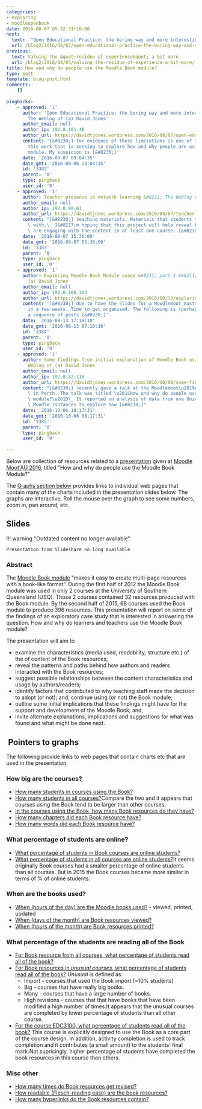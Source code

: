 ```yaml
---
categories:
- exploring
- moodleopenbook
date: 2016-08-07 05:32:31+10:00
next:
  text: '"Open Educational Practice: the boring way and more interesting ways"'
  url: /blog2/2016/08/07/open-educational-practice-the-boring-way-and-more-interesting-ways/
previous:
  text: Valuing the &quot;residue of experience&quot; a bit more
  url: /blog2/2016/08/05/valuing-the-residue-of-experience-a-bit-more/
title: How and why do people use the Moodle Book module?
type: post
template: blog-post.html
comments:
    []
    
pingbacks:
    - approved: '1'
      author: 'Open Educational Practice: the boring way and more interesting ways &#8211;
        The Weblog of (a) David Jones'
      author_email: null
      author_ip: 192.0.101.48
      author_url: https://davidtjones.wordpress.com/2016/08/07/open-educational-practice-the-boring-way-and-more-interesting-ways/
      content: '[&#8230;] for evidence of these limitations is one of the reasons behind
        this work that is seeking to explore how and why people are using the Moodle Book
        module. My suspicion is [&#8230;]'
      date: '2016-08-07 09:04:35'
      date_gmt: '2016-08-06 23:04:35'
      id: '3382'
      parent: '0'
      type: pingback
      user_id: '0'
    - approved: '1'
      author: Teacher presence in network learning &#8211; The Weblog of (a) David Jones
      author_email: null
      author_ip: 192.0.99.61
      author_url: https://davidtjones.wordpress.com/2016/08/07/teacher-presence-in-network-learning/
      content: "[&#8230;] teaching materials. Materials that students may not be engaging\
        \ with.\_ I&#8217;m hoping that this project will help reveal how and if students\
        \ are engaging with the content in at least one course. [&#8230;]"
      date: '2016-08-07 15:36:09'
      date_gmt: '2016-08-07 05:36:09'
      id: '3383'
      parent: '0'
      type: pingback
      user_id: '0'
    - approved: '1'
      author: Exploring Moodle Book Module usage &#8211; part 1 &#8211; The Weblog of
        (a) David Jones
      author_email: null
      author_ip: 192.0.100.104
      author_url: https://davidtjones.wordpress.com/2016/08/13/exploring-moodle-book-module-usage-part-1/
      content: '[&#8230;] due to have the slides for a Moodlemoot Australia presentation
        in a few weeks. Time to get organised. The following is (perhaps) the first of
        a sequence of posts [&#8230;]'
      date: '2016-08-13 17:10:10'
      date_gmt: '2016-08-13 07:10:10'
      id: '3384'
      parent: '0'
      type: pingback
      user_id: '0'
    - approved: '1'
      author: Some findings from initial exploration of Moodle Book usage &#8211; The
        Weblog of (a) David Jones
      author_email: null
      author_ip: 192.0.82.118
      author_url: https://davidtjones.wordpress.com/2016/10/06/some-findings-from-initial-exploration-of-moodle-book-usage/
      content: "[&#8230;] recently gave a talk at the Moodlemoot\u2019AU 2016 conference\
        \ in Perth. The talk was titled \u201CHow and why do people use the Moodle Book\
        \ module?\u201D\_ It reported on analysis of data from one University&#8217;s\
        \ Moodle isntances to explore how [&#8230;]"
      date: '2016-10-06 18:17:31'
      date_gmt: '2016-10-06 08:17:31'
      id: '3385'
      parent: '0'
      type: pingback
      user_id: '0'
    
---
```

Below are collection of resources related to a [presentation](https://mootau.moodlemoot.org/mod/data/view.php?d=20&rid=762&filter=1) given at [Moodle Moot'AU 2016](https://mootau.moodlemoot.org/course/view.php?id=62), titled "How and why do people use the Moodle Book Module?"

The [Graphs section below](/blog2/2016/08/07/how-and-why-do-people-use-the-moodle-book-module/#graphs) provides links to individual web pages that contain many of the charts included in the presentation slides below. The graphs are interactive. Roll the mouse over the graph to see some numbers, zoom in, pan around, etc.

## Slides


!!! warning "Outdated content no longer available"

    Presentation from Slideshare no long available


### Abstract

The [Moodle Book module](https://docs.moodle.org/31/en/Book_module) “makes it easy to create multi-page resources with a book-like format”. During the first half of 2012 the Moodle Book module was used in only 2 courses at the University of Southern Queensland (USQ). Those 2 courses contained 32 resources produced with the Book module. By the second half of 2015, 68 courses used the Book module to produce 396 resources. This presentation will report on some of the findings of an exploratory case study that is interested in answering the question: How and why do learners and teachers use the Moodle Book module?

The presentation will aim to

- examine the characteristics (media used, readability, structure etc.) of the of content of the Book resources;
- reveal the patterns and paths behind how authors and readers interacted with the Book resources;
- suggest possible relationships between the content characteristics and usage by authors/readers;
- identify factors that contributed to why teaching staff made the decision to adopt (or not); and, continue using (or not) the Book module;
- outline some initial implications that these findings might have for the support and development of the Moodle Book; and,
- invite alternate explanations, implications and suggestions for what was found and what might be done next.

##  Pointers to graphs

The following provide links to web pages that contain charts etc that are used in the presentation.

### How big are the courses?

- [How many students in courses using the Book?](http://djon.es/moot2016/13_howBig.html)
- [How many students in all courses?](http://djon.es/moot2016/21_howBigAll.html)Compare the two and it appears that courses using the Book tend to be larger than other courses.
- [In the courses using the Book, how many Book resources do they have?](http://djon.es/moot2016/29_numBooks.html)
- [How many chapters did each Book resource have?](http://djon.es/moot2016/31_numChapters.html)
- [How many words did each Book resource have?](http://djon.es/moot2016/33_numWords.html)

### What percentage of students are online?

- [What percentage of students in Book courses are online students?](http://djon.es/moot2016/24_onlinePercent.html)
- [What percentage of students in all courses are online students?](http://djon.es/moot2016/25_onlinePercentAll.html)It seems originally Book courses had a smaller percentage of online students than all courses. But in 2015 the Book courses became more similar in terms of % of online students.

### When are the books used?

- [When (hours of the day) are the Moodle books used?](http://djon.es/moot2016/37_bookUsage.html) - viewed, printed, updated
- [When (days of the month) are Book resources viewed?](http://djon.es/moot2016/39_heatmap_allViews/index.html)
- [When (hours of the month) are Book resources printed?](http://djon.es/moot2016/40_heatmap_Prints/index.html)

### What percentage of the students are reading all of the Book

- [For Book resource from all courses, what percentage of students read all of the book?](http://djon.es/moot2016/howRead/41_all.html)
- [For Book resources in _unusual courses_, what percentage of students read all of the book?](http://djon.es/moot2016/howRead/42_strange.html) _Unusual_ is defined as:
    - Import - courses that used the Book import (~10% students)
    - Big - courses that have really big books.
    - Many - courses that have a large number of books.
    - High revisions - courses that that have books that have been modified a high number of times.It appears that the unusual courses are completed by lower percentage of students than all other course.
- [For the course EDC3100, what percentage of students read all of the book?](http://djon.es/moot2016/howRead/43_3100.html) This course is explicitly designed to use the Book as a core part of the course design. In addition, activity completion is used to track completion and it contributes (a small amount) to the students' final mark.Not suprisingly, higher percentage of students have completed the book resources in this course than others.

### Misc other

- [How many times do Book resources get revised?](http://djon.es/moot2016/51_numRevisions.html)
- [How readable (Flesch-reading ease) are the book resources?](http://djon.es/moot2016/58_readability.html)
- [How many hyperlinks do the Book resources contain?](http://djon.es/moot2016/60_howManyLinks.html)